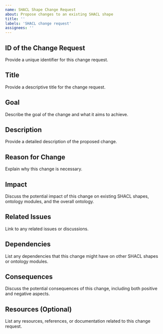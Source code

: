 ```yaml
---
name: SHACL Shape Change Request
about: Propose changes to an existing SHACL shape
title: ''
labels: 'SHACL change request'
assignees: ''
---
```


## ID of the Change Request
Provide a unique identifier for this change request.

## Title
Provide a descriptive title for the change request.

## Goal
Describe the goal of the change and what it aims to achieve.

## Description
Provide a detailed description of the proposed change.

## Reason for Change
Explain why this change is necessary.

## Impact
Discuss the potential impact of this change on existing SHACL shapes, ontology modules, and the overall ontology.

## Related Issues
Link to any related issues or discussions.

## Dependencies
List any dependencies that this change might have on other SHACL shapes or ontology modules.

## Consequences
Discuss the potential consequences of this change, including both positive and negative aspects.

## Resources (Optional)
List any resources, references, or documentation related to this change request.